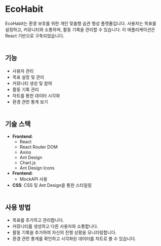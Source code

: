 # EcoHabit

EcoHabit는 환경 보호를 위한 개인 맞춤형 습관 형성 플랫폼입니다. 사용자는 목표를 설정하고, 커뮤니티와 소통하며, 활동 기록을 관리할 수 있습니다. 이 애플리케이션은 React 기반으로 구축되었습니다.<br><br>

## 기능

- 사용자 관리 <br>
- 목표 설정 및 관리<br>
- 커뮤니티 생성 및 참여<br>
- 활동 기록 관리<br>
- 차트를 통한 데이터 시각화<br>
- 환경 관련 통계 보기<br><br>

## 기술 스택

- **Frontend**:<br>
  - React<br>
  - React Router DOM<br>
  - Axios<br>
  - Ant Design<br>
  - Chart.js<br>
  - Ant Design Icons<br>
- **Frontend**:<br>
  - MockAPI 사용<br>
- **CSS**: CSS 및 Ant Design을 통한 스타일링<br><br>

## 사용 방법

- 목표를 추가하고 관리합니다.<br>
- 커뮤니티를 생성하고 다른 사용자와 소통합니다.<br>
- 활동 기록을 추가하여 자신의 진행 상황을 모니터링합니다.<br>
- 환경 관련 통계를 확인하고 시각화된 데이터를 차트로 볼 수 있습니다.<br><br>
